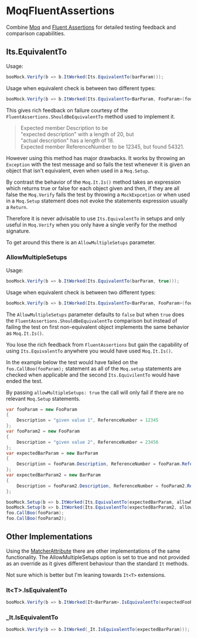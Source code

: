 # MoqFluentAssertions
Combine [Moq](https://github.com/moq/moq) and [Fluent Assertions](https://github.com/fluentassertions/fluentassertions) for detailed testing feedback and comparison capabilities.

## Its.EquivalentTo

Usage:

```csharp
booMock.Verify(b => b.ItWorked(Its.EquivalentTo(barParam)));
```

Usage when equivalent check is between two different types:

```csharp
booMock.Verify(b => b.ItWorked(Its.EquivalentTo<BarParam, FooParam>(fooParam)));
```

This gives rich feedback on failure courtesy of the `FluentAssertions.ShouldBeEquivalentTo` method used to implement it.

> Expected member Description to be <br>
> "expected description" with a length of 20, but <br>
> "actual description" has a length of 18.<br>
> Expected member ReferenceNumber to be 12345, but found 54321.<br>

However using this method has major drawbacks.  It works by throwing an `Exception` with the test message and so fails the test whenever it is given an object that isn't equivalent, even when used in a `Moq.Setup`.  

By contrast the behavior of the `Moq.It.Is()` method takes an expression which returns true or false for each object given and then, if they are all false the `Moq.Verify` fails the test by throwing a `MockExpcetion` or when used in a `Moq.Setup` statement does not evoke the statements expression usually a `Return`.

Therefore it is never advisable to use `Its.EquivalentTo` in setups and only useful in `Moq.Verify` when you only have a single verify for the method signature. 

To get around this there is an `AllowMultipleSetups` parameter.

### AllowMultipleSetups

Usage:

```csharp
booMock.Verify(b => b.ItWorked(Its.EquivalentTo(barParam, true)));
```

Usage when equivalent check is between two different types:

```csharp
booMock.Verify(b => b.ItWorked(Its.EquivalentTo<BarParam, FooParam>(fooParam, true)));
```

The  `AllowMultipleSetups` parameter defaults to `false` but when `true` does the `FluentAssertions.ShouldBeEquivalentTo` comparison but instead of failing the test on first non-equivalent object implements the same behavior as `Moq.It.Is()`.   

You lose the rich feedback from `FluentAssertions` but gain the capability of using `Its.EquivalentTo` anywhere you would have used `Moq.It.Is()`.

In the example below the test would have failed on the `foo.CallBoo(fooParam);` statement as all of the `Moq.setup` statements are checked when applicable and the second `Its.EquivilentTo` would have ended the test. 

By passing `allowMultipleSetups: true` the call will only fail if there are no relevant `Moq.Setup` statements.

```csharp
var fooParam = new FooParam
{
    Description = "given value 1", ReferenceNumber = 12345
};
var fooParam2 = new FooParam
{
    Description = "given value 2", ReferenceNumber = 23456
};
var expectedBarParam = new BarParam
{
    Description = fooParam.Description, ReferenceNumber = fooParam.ReferenceNumber
};
var expectedBarParam2 = new BarParam
{
    Description = fooParam2.Description, ReferenceNumber = fooParam2.ReferenceNumber
};

booMock.Setup(b => b.ItWorked(Its.EquivalentTo(expectedBarParam, allowMultipleSetups: true)));
booMock.Setup(b => b.ItWorked(Its.EquivalentTo(expectedBarParam2, allowMultipleSetups: true)));
foo.CallBoo(fooParam);
foo.CallBoo(fooParam2);
```

## Other Implementations
Using the [MatcherAttribute](http://www.nudoq.org/#!/Packages/Moq/Moq/MatcherAttribute) there are other implementations of the same functionality.
The AllowMultipleSetups option is set to true and not provided as an override as it gives different behaviour than the standard `It` methods.

Not sure which is better but I'm leaning towards `It<T>` extensions.

### It&lt;T&gt;.IsEquivalentTo
```csharp
booMock.Verify(b => b.ItWorked(It<BarParam>.IsEquivalentTo(expectedFooParam)), Times.Once);
```

### _It.IsEquivalentTo
```csharp
booMock.Verify(b => b.ItWorked(_It.IsEquivalentTo(expectedBarParam)));
```